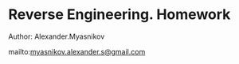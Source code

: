 # Reverse Engineering. Homework

Author: Alexander.Myasnikov

mailto:myasnikov.alexander.s@gmail.com



